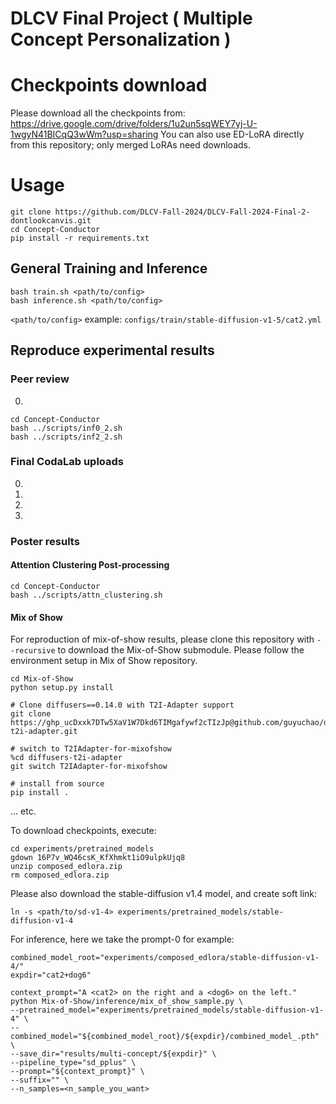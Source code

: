 # DLCV Final Project ( Multiple Concept Personalization )

# Checkpoints download
Please download all the checkpoints from: https://drive.google.com/drive/folders/1u2un5sqWEY7yj-U-1wgyN41BICqQ3wWm?usp=sharing
You can also use ED-LoRA directly from this repository; only merged LoRAs need downloads.

# Usage

    git clone https://github.com/DLCV-Fall-2024/DLCV-Fall-2024-Final-2-dontlookcanvis.git
    cd Concept-Conductor
    pip install -r requirements.txt

## General Training and Inference
```shell script=
bash train.sh <path/to/config>
bash inference.sh <path/to/config>
```
```<path/to/config>``` example: ```configs/train/stable-diffusion-v1-5/cat2.yml```

## Reproduce experimental results
### Peer review
0. 

    cd Concept-Conductor
    bash ../scripts/inf0_2.sh
    bash ../scripts/inf2_2.sh


### Final CodaLab uploads
0.

1.

2.

3.


### Poster results

#### Attention Clustering Post-processing

    cd Concept-Conductor
    bash ../scripts/attn_clustering.sh


#### Mix of Show
For reproduction of mix-of-show results, please clone this repository with ```--recursive``` to download the Mix-of-Show submodule.
Please follow the environment setup in Mix of Show repository.

    cd Mix-of-Show
    python setup.py install
    
    # Clone diffusers==0.14.0 with T2I-Adapter support
    git clone https://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p@github.com/guyuchao/diffusers-t2i-adapter.git

    # switch to T2IAdapter-for-mixofshow
    %cd diffusers-t2i-adapter
    git switch T2IAdapter-for-mixofshow

    # install from source
    pip install .

... etc.

To download checkpoints, execute:

    cd experiments/pretrained_models
    gdown 16P7v_WQ46csK_KfXhmkt1iO9ulpkUjq8
    unzip composed_edlora.zip
    rm composed_edlora.zip

Please also download the stable-diffusion v1.4 model, and create soft link:

    ln -s <path/to/sd-v1-4> experiments/pretrained_models/stable-diffusion-v1-4


For inference, here we take the prompt-0 for example:

    combined_model_root="experiments/composed_edlora/stable-diffusion-v1-4/"
    expdir="cat2+dog6"

    context_prompt="A <cat2> on the right and a <dog6> on the left."
    python Mix-of-Show/inference/mix_of_show_sample.py \
    --pretrained_model="experiments/pretrained_models/stable-diffusion-v1-4" \
    --combined_model="${combined_model_root}/${expdir}/combined_model_.pth" \
    --save_dir="results/multi-concept/${expdir}" \
    --pipeline_type="sd_pplus" \
    --prompt="${context_prompt}" \
    --suffix="" \
    --n_samples=<n_sample_you_want>

